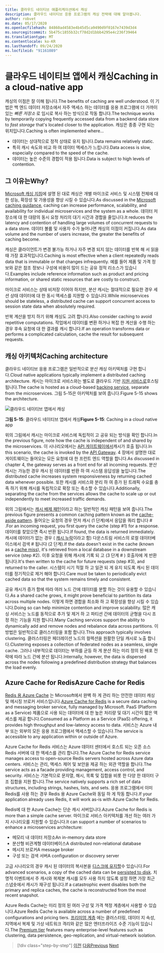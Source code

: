 ```yaml
---
title: 클라우드 네이티브 애플리케이션에서 캐싱
description: 클라우드 네이티브 응용 프로그램의 캐싱 전략에 대해 알아봅니다.
author: robvet
ms.date: 05/17/2020
ms.openlocfilehash: 84860ad4583e4b45d5ca9490d9f0167e7439d3d4
ms.sourcegitcommit: 5b475c1855b32cf78d2d1bbb4295e4c236f39464
ms.translationtype: MT
ms.contentlocale: ko-KR
ms.lasthandoff: 09/24/2020
ms.locfileid: "91161089"
---
```

# <a name="caching-in-a-cloud-native-app"></a><span data-ttu-id="82e17-103">클라우드 네이티브 앱에서 캐싱</span><span class="sxs-lookup"><span data-stu-id="82e17-103">Caching in a cloud-native app</span></span>

<span data-ttu-id="82e17-104">캐싱의 이점은 잘 이해 됩니다.</span><span class="sxs-lookup"><span data-stu-id="82e17-104">The benefits of caching are well understood.</span></span> <span data-ttu-id="82e17-105">이 기법은 백 엔드 데이터 저장소에서 자주 액세스 하는 데이터를 응용 프로그램에 더 가까이 있는 *빠른 저장소* 로 임시로 복사 하는 방식으로 작동 합니다.</span><span class="sxs-lookup"><span data-stu-id="82e17-105">The technique works by temporarily copying frequently accessed data from a backend data store to *fast storage* that's located closer to the application.</span></span> <span data-ttu-id="82e17-106">캐싱은 종종 구현 되는 위치입니다.</span><span class="sxs-lookup"><span data-stu-id="82e17-106">Caching is often implemented where...</span></span>

- <span data-ttu-id="82e17-107">데이터는 상대적으로 정적 상태로 유지 됩니다.</span><span class="sxs-lookup"><span data-stu-id="82e17-107">Data remains relatively static.</span></span>
- <span data-ttu-id="82e17-108">특히 캐시 속도와 비교 하 여 데이터 액세스가 느립니다.</span><span class="sxs-lookup"><span data-stu-id="82e17-108">Data access is slow, especially compared to the speed of the cache.</span></span>
- <span data-ttu-id="82e17-109">데이터는 높은 수준의 경합이 적용 됩니다.</span><span class="sxs-lookup"><span data-stu-id="82e17-109">Data is subject to high levels of contention.</span></span>

## <a name="why"></a><span data-ttu-id="82e17-110">그 이유는</span><span class="sxs-lookup"><span data-stu-id="82e17-110">Why?</span></span>

<span data-ttu-id="82e17-111">[Microsoft 캐싱 지침](/azure/architecture/best-practices/caching)에 설명 된 대로 캐싱은 개별 마이크로 서비스 및 시스템 전체에 대 한 성능, 확장성 및 가용성을 향상 시킬 수 있습니다.</span><span class="sxs-lookup"><span data-stu-id="82e17-111">As discussed in the [Microsoft caching guidance](/azure/architecture/best-practices/caching), caching can increase performance, scalability, and availability for individual microservices and the system as a whole.</span></span> <span data-ttu-id="82e17-112">데이터 저장소에 대 한 대량의 동시 요청 처리의 대기 시간과 경합을 줄입니다.</span><span class="sxs-lookup"><span data-stu-id="82e17-112">It reduces the latency and contention of handling large volumes of concurrent requests to a data store.</span></span> <span data-ttu-id="82e17-113">데이터 볼륨 및 사용자 수가 늘어나면 캐싱의 이점이 커집니다.</span><span class="sxs-lookup"><span data-stu-id="82e17-113">As data volume and the number of users increase, the greater the benefits of caching become.</span></span>

<span data-ttu-id="82e17-114">캐싱은 클라이언트가 변경 불가능 하거나 자주 변경 되지 않는 데이터를 반복 해 서 읽을 때 가장 효과적입니다.</span><span class="sxs-lookup"><span data-stu-id="82e17-114">Caching is most effective when a client repeatedly reads data that is immutable or that changes infrequently.</span></span> <span data-ttu-id="82e17-115">예를 들어 제품 및 가격 정보와 같은 참조 정보나 구성에 비용이 많이 드는 공유 정적 리소스가 있습니다.</span><span class="sxs-lookup"><span data-stu-id="82e17-115">Examples include reference information such as product and pricing information, or shared static resources that are costly to construct.</span></span>

<span data-ttu-id="82e17-116">마이크로 서비스는 상태 비저장 이어야 하지만, 분산 캐시는 절대적으로 필요한 경우 세션 상태 데이터에 대 한 동시 액세스를 지원할 수 있습니다.</span><span class="sxs-lookup"><span data-stu-id="82e17-116">While microservices should be stateless, a distributed cache can support concurrent access to session state data when absolutely required.</span></span>

<span data-ttu-id="82e17-117">반복 계산을 방지 하기 위해 캐싱도 고려 합니다.</span><span class="sxs-lookup"><span data-stu-id="82e17-117">Also consider caching to avoid repetitive computations.</span></span> <span data-ttu-id="82e17-118">작업에서 데이터를 변환 하거나 복잡 한 계산을 수행 하는 경우 후속 요청에 대 한 결과를 캐시 합니다.</span><span class="sxs-lookup"><span data-stu-id="82e17-118">If an operation transforms data or performs a complicated calculation, cache the result for subsequent requests.</span></span>

## <a name="caching-architecture"></a><span data-ttu-id="82e17-119">캐싱 아키텍처</span><span class="sxs-lookup"><span data-stu-id="82e17-119">Caching architecture</span></span>

<span data-ttu-id="82e17-120">클라우드 네이티브 응용 프로그램은 일반적으로 분산 캐싱 아키텍처를 구현 합니다.</span><span class="sxs-lookup"><span data-stu-id="82e17-120">Cloud native applications typically implement a distributed caching architecture.</span></span> <span data-ttu-id="82e17-121">캐시는 마이크로 서비스와는 별도로 클라우드 기반 [지원 서비스로](./definition.md#backing-services)호스팅됩니다.</span><span class="sxs-lookup"><span data-stu-id="82e17-121">The cache is hosted as a cloud-based [backing service](./definition.md#backing-services), separate from the microservices.</span></span> <span data-ttu-id="82e17-122">그림 5-15은 아키텍처를 보여 줍니다.</span><span class="sxs-lookup"><span data-stu-id="82e17-122">Figure 5-15 shows the architecture.</span></span>

![클라우드 네이티브 앱에서 캐싱](media/caching-in-a-cloud-native-app.png)

<span data-ttu-id="82e17-124">**그림 5-15**: 클라우드 네이티브 앱에서 캐싱</span><span class="sxs-lookup"><span data-stu-id="82e17-124">**Figure 5-15**: Caching in a cloud native app</span></span>

<span data-ttu-id="82e17-125">위의 그림에서 캐시는 마이크로 서비스에 독립적이 고 공유 되는 방식을 확인 합니다.</span><span class="sxs-lookup"><span data-stu-id="82e17-125">In the previous figure, note how the cache is independent of and shared by the microservices.</span></span> <span data-ttu-id="82e17-126">이 시나리오에서는 [API 게이트웨이에서](./front-end-communication.md)캐시가 호출 됩니다.</span><span class="sxs-lookup"><span data-stu-id="82e17-126">In this scenario, the cache is invoked by the [API Gateway](./front-end-communication.md).</span></span> <span data-ttu-id="82e17-127">4 장에서 설명한 대로 게이트웨이는 들어오는 모든 요청에 대 한 프런트 엔드 역할을 합니다.</span><span class="sxs-lookup"><span data-stu-id="82e17-127">As discussed in chapter 4, the gateway serves as a front end for all incoming requests.</span></span> <span data-ttu-id="82e17-128">분산 캐시는 가능한 경우 캐시 된 데이터를 반환 하 여 시스템 응답성을 높입니다.</span><span class="sxs-lookup"><span data-stu-id="82e17-128">The distributed cache increases system responsiveness by returning cached data whenever possible.</span></span> <span data-ttu-id="82e17-129">또한 캐시를 서비스와 분리 하 여 증가 된 트래픽 수요를 충족 하기 위해 캐시를 독립적으로 확장 또는 축소할 수 있습니다.</span><span class="sxs-lookup"><span data-stu-id="82e17-129">Additionally, separating the cache from the services allows the cache to scale up or out independently to meet increased traffic demands.</span></span>

<span data-ttu-id="82e17-130">위의 그림에서는 [캐시 배제 패턴](/azure/architecture/patterns/cache-aside)이라고 하는 일반적인 캐싱 패턴을 보여 줍니다.</span><span class="sxs-lookup"><span data-stu-id="82e17-130">The previous figure presents a common caching pattern known as the [cache-aside pattern](/azure/architecture/patterns/cache-aside).</span></span> <span data-ttu-id="82e17-131">들어오는 요청의 경우 먼저 캐시 (1 단계)에서 응답을 쿼리 합니다 \# .</span><span class="sxs-lookup"><span data-stu-id="82e17-131">For an incoming request, you first query the cache (step \#1) for a response.</span></span> <span data-ttu-id="82e17-132">데이터를 찾았으면 즉시 반환 됩니다.</span><span class="sxs-lookup"><span data-stu-id="82e17-132">If found, the data is returned immediately.</span></span> <span data-ttu-id="82e17-133">캐시에 데이터가 없는 경우 ( [캐시 누락](https://www.techopedia.com/definition/6308/cache-miss)이라고 함) 다운스트림 서비스의 로컬 데이터베이스에서 검색 \# 됩니다 (2 단계).</span><span class="sxs-lookup"><span data-stu-id="82e17-133">If the data doesn't exist in the cache (known as a [cache miss](https://www.techopedia.com/definition/6308/cache-miss)), it's retrieved from a local database in a downstream service (step \#2).</span></span> <span data-ttu-id="82e17-134">이후 요청을 위해 캐시에 기록 되 고 (3 단계 \# ) 호출자에 게 반환 됩니다.</span><span class="sxs-lookup"><span data-stu-id="82e17-134">It's then written to the cache for future requests (step \#3), and returned to the caller.</span></span> <span data-ttu-id="82e17-135">시스템이 시기 적절 하 고 일관 되 게 유지 되도록 캐시 된 데이터를 정기적으로 제거 해야 합니다.</span><span class="sxs-lookup"><span data-stu-id="82e17-135">Care must be taken to periodically evict cached data so that the system remains timely and consistent.</span></span>

<span data-ttu-id="82e17-136">공유 캐시가 증가 함에 따라 여러 노드 간에 데이터를 분할 하는 것이 유용할 수 있습니다.</span><span class="sxs-lookup"><span data-stu-id="82e17-136">As a shared cache grows, it might prove beneficial to partition its data across multiple nodes.</span></span> <span data-ttu-id="82e17-137">이렇게 하면 경합을 최소화 하 고 확장성을 향상 시킬 수 있습니다.</span><span class="sxs-lookup"><span data-stu-id="82e17-137">Doing so can help minimize contention and improve scalability.</span></span> <span data-ttu-id="82e17-138">많은 캐싱 서비스는 노드를 동적으로 추가 및 제거 하 고 파티션 간에 데이터의 균형을 다시 조정 하는 기능을 지원 합니다.</span><span class="sxs-lookup"><span data-stu-id="82e17-138">Many Caching services support the ability to dynamically add and remove nodes and rebalance data across partitions.</span></span> <span data-ttu-id="82e17-139">이 방법은 일반적으로 클러스터링을 포함 합니다.</span><span class="sxs-lookup"><span data-stu-id="82e17-139">This approach typically involves clustering.</span></span> <span data-ttu-id="82e17-140">클러스터링은 페더레이션 노드의 컬렉션을 원활한 단일 캐시로 노출 합니다.</span><span class="sxs-lookup"><span data-stu-id="82e17-140">Clustering exposes a collection of federated nodes as a seamless, single cache.</span></span> <span data-ttu-id="82e17-141">그러나 내부적으로 데이터는 부하를 균등 하 게 분산 하는 미리 정의 된 배포 전략에 따라 노드 간에 분산 됩니다.</span><span class="sxs-lookup"><span data-stu-id="82e17-141">Internally, however, the data is dispersed across the nodes following a predefined distribution strategy that balances the load evenly.</span></span>

## <a name="azure-cache-for-redis"></a><span data-ttu-id="82e17-142">Azure Cache for Redis</span><span class="sxs-lookup"><span data-stu-id="82e17-142">Azure Cache for Redis</span></span>

<span data-ttu-id="82e17-143">[Redis 용 Azure Cache](https://azure.microsoft.com/services/cache/) 는 Microsoft에서 완벽 하 게 관리 하는 안전한 데이터 캐싱 및 메시징 브로커 서비스입니다.</span><span class="sxs-lookup"><span data-stu-id="82e17-143">[Azure Cache for Redis](https://azure.microsoft.com/services/cache/) is a secure data caching and messaging broker service, fully managed by Microsoft.</span></span> <span data-ttu-id="82e17-144">PaaS (Platform as a Service) 제품으로 사용 되는 데이터에 대 한 높은 처리량 및 대기 시간이 짧은 액세스를 제공 합니다.</span><span class="sxs-lookup"><span data-stu-id="82e17-144">Consumed as a Platform as a Service (PaaS) offering, it provides high throughput and low-latency access to data.</span></span> <span data-ttu-id="82e17-145">서비스는 Azure 내부 또는 외부의 모든 응용 프로그램에서 액세스할 수 있습니다.</span><span class="sxs-lookup"><span data-stu-id="82e17-145">The service is accessible to any application within or outside of Azure.</span></span>

<span data-ttu-id="82e17-146">Azure Cache for Redis 서비스는 Azure 데이터 센터에서 호스트 되는 오픈 소스 Redis 서버에 대 한 액세스를 관리 합니다.</span><span class="sxs-lookup"><span data-stu-id="82e17-146">The Azure Cache for Redis service manages access to open-source Redis servers hosted across Azure data centers.</span></span> <span data-ttu-id="82e17-147">서비스는 관리, 액세스 제어 및 보안을 제공 하는 외관 역할을 합니다.</span><span class="sxs-lookup"><span data-stu-id="82e17-147">The service acts as a facade providing management, access control, and security.</span></span> <span data-ttu-id="82e17-148">서비스는 기본적으로 문자열, 해시, 목록 및 집합을 비롯 한 다양 한 데이터 구조 집합을 지원 합니다.</span><span class="sxs-lookup"><span data-stu-id="82e17-148">The service natively supports a rich set of data structures, including strings, hashes, lists, and sets.</span></span> <span data-ttu-id="82e17-149">응용 프로그램에서 이미 Redis를 사용 하는 경우 Redis 용 Azure Cache와 동일 하 게 작동 합니다.</span><span class="sxs-lookup"><span data-stu-id="82e17-149">If your application already uses Redis, it will work as-is with Azure Cache for Redis.</span></span>

<span data-ttu-id="82e17-150">Redis에 대 한 Azure Cache는 단순 캐시 서버입니다.</span><span class="sxs-lookup"><span data-stu-id="82e17-150">Azure Cache for Redis is more than a simple cache server.</span></span> <span data-ttu-id="82e17-151">마이크로 서비스 아키텍처를 개선 하는 여러 가지 시나리오를 지원할 수 있습니다.</span><span class="sxs-lookup"><span data-stu-id="82e17-151">It can support a number of scenarios to enhance a microservices architecture:</span></span>

- <span data-ttu-id="82e17-152">메모리 내 데이터 저장소</span><span class="sxs-lookup"><span data-stu-id="82e17-152">An in-memory data store</span></span>
- <span data-ttu-id="82e17-153">분산형 비관계형 데이터베이스</span><span class="sxs-lookup"><span data-stu-id="82e17-153">A distributed non-relational database</span></span>
- <span data-ttu-id="82e17-154">메시지 브로커</span><span class="sxs-lookup"><span data-stu-id="82e17-154">A message broker</span></span>
- <span data-ttu-id="82e17-155">구성 또는 검색 서버</span><span class="sxs-lookup"><span data-stu-id="82e17-155">A configuration or discovery server</span></span>
  
<span data-ttu-id="82e17-156">고급 시나리오의 경우 캐시 된 데이터의 복사본을 [디스크에 유지할](/azure/azure-cache-for-redis/cache-how-to-premium-persistence)수 있습니다.</span><span class="sxs-lookup"><span data-stu-id="82e17-156">For advanced scenarios, a copy of the cached data can be [persisted to disk](/azure/azure-cache-for-redis/cache-how-to-premium-persistence).</span></span> <span data-ttu-id="82e17-157">치명적 이벤트에서 주 캐시와 복제본 캐시를 모두 사용 하지 않도록 설정 하면 가장 최근 스냅숏에서 캐시가 재구성 됩니다.</span><span class="sxs-lookup"><span data-stu-id="82e17-157">If a catastrophic event disables both the primary and replica caches, the cache is reconstructed from the most recent snapshot.</span></span>

<span data-ttu-id="82e17-158">Azure Redis Cache는 미리 정의 된 여러 구성 및 가격 책정 계층에서 사용할 수 있습니다.</span><span class="sxs-lookup"><span data-stu-id="82e17-158">Azure Redis Cache is available across a number of predefined configurations and pricing tiers.</span></span> <span data-ttu-id="82e17-159">[프리미엄 계층](/azure/azure-cache-for-redis/cache-overview#service-tiers) 에는 클러스터링, 데이터 지 속성, 지역에서 복제 및 가상 네트워크 격리와 같은 많은 엔터프라이즈 수준 기능이 있습니다.</span><span class="sxs-lookup"><span data-stu-id="82e17-159">The [Premium tier](/azure/azure-cache-for-redis/cache-overview#service-tiers) features many enterprise-level features such as clustering, data persistence, geo-replication, and virtual-network isolation.</span></span>

>[!div class="step-by-step"]
><span data-ttu-id="82e17-160">[이전](relational-vs-nosql-data.md)
>[다음](elastic-search-in-azure.md)</span><span class="sxs-lookup"><span data-stu-id="82e17-160">[Previous](relational-vs-nosql-data.md)
[Next](elastic-search-in-azure.md)</span></span>
